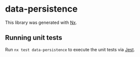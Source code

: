 # data-persistence

This library was generated with [Nx](https://nx.dev).

## Running unit tests

Run `nx test data-persistence` to execute the unit tests via [Jest](https://jestjs.io).
